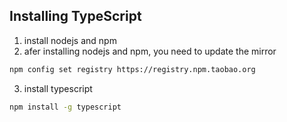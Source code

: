 ## Installing TypeScript

1. install nodejs and npm
2. afer installing nodejs and npm, you need to update the mirror

```bash
npm config set registry https://registry.npm.taobao.org

```

3. install typescript

```bash
npm install -g typescript
```
